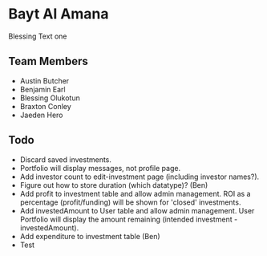 <h1>Bayt Al Amana</h1>
<p>Blessing Text one</p>
<h2>Team Members</h2>
<ul>
<li>Austin Butcher</li>
<li>Benjamin Earl</li>
<li>Blessing Olukotun</li>
<li>Braxton Conley</li>
<li>Jaeden Hero</li>
</ul>
<h2>Todo</h2>
<ul>
<li>Discard saved investments.</li>
<li>Portfolio will display messages, not profile page.</li>
<li>Add investor count to edit-investment page (including investor names?).</li>
<li>Figure out how to store duration (which datatype)? (Ben)</li>
<li>Add profit to investment table and allow admin management. ROI as a percentage (profit/funding) will be shown for 'closed' investments.</li>
<li>Add investedAmount to User table and allow admin management. User Portfolio will display the amount remaining (intended investment - investedAmount).</li>
<li>Add expenditure to investment table (Ben)</li>
<li>Test</li>

</ul>
